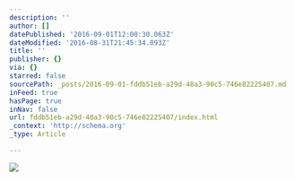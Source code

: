 ```yaml
---
description: ''
author: []
datePublished: '2016-09-01T12:00:30.063Z'
dateModified: '2016-08-31T21:45:34.093Z'
title: ''
publisher: {}
via: {}
starred: false
sourcePath: _posts/2016-09-01-fddb51eb-a29d-48a3-90c5-746e82225407.md
inFeed: true
hasPage: true
inNav: false
url: fddb51eb-a29d-48a3-90c5-746e82225407/index.html
_context: 'http://schema.org'
_type: Article

---
```

![](https://the-grid-user-content.s3-us-west-2.amazonaws.com/f5fd3725-bede-4c5a-96f6-37d08a1368aa.jpg)